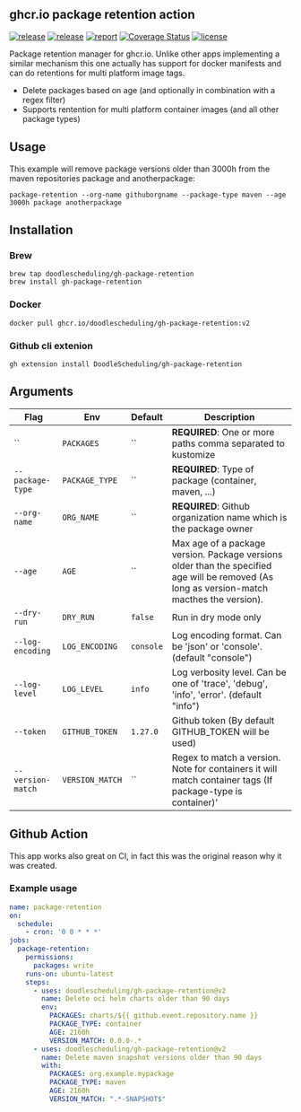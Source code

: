 ## ghcr.io package retention action

[![release](https://img.shields.io/github/release/DoodleScheduling/gh-package-retention/all.svg)](https://github.com/DoodleScheduling/gh-package-retention/releases)
[![release](https://github.com/doodlescheduling/package-retention/actions/workflows/release.yaml/badge.svg)](https://github.com/doodlescheduling/package-retention/actions/workflows/release.yaml)
[![report](https://goreportcard.com/badge/github.com/DoodleScheduling/gh-package-retention)](https://goreportcard.com/report/github.com/DoodleScheduling/gh-package-retention)
[![Coverage Status](https://coveralls.io/repos/github/DoodleScheduling/gh-package-retention/badge.svg?branch=master)](https://coveralls.io/github/DoodleScheduling/gh-package-retention?branch=master)
[![license](https://img.shields.io/github/license/DoodleScheduling/gh-package-retention.svg)](https://github.com/DoodleScheduling/gh-package-retention/blob/master/LICENSE)

Package retention manager for ghcr.io.
Unlike other apps implementing a similar mechanism this one actually has support for docker manifests
and can do retentions for multi platform image tags.

* Delete packages based on age (and optionally in combination with a regex filter)
* Supports rentention for multi platform container images (and all other package types)

## Usage

This example will remove package versions older than 3000h from the maven repositories package and anotherpackage:

```
package-retention --org-name githuborgname --package-type maven --age 3000h package anotherpackage
```

## Installation

### Brew
```
brew tap doodlescheduling/gh-package-retention
brew install gh-package-retention
```

### Docker
```
docker pull ghcr.io/doodlescheduling/gh-package-retention:v2
```

### Github cli extenion
```
gh extension install DoodleScheduling/gh-package-retention
```

## Arguments

| Flag  | Env | Default | Description |
| ------------- | ------------- | ------------- | ------------- |
| ``  | `PACKAGES`  | `` | **REQUIRED**: One or more paths comma separated to kustomize |
| `--package-type` | `PACKAGE_TYPE` | `` | **REQUIRED**: Type of package (container, maven, ...) |
| `--org-name` | `ORG_NAME` | `` | **REQUIRED**: Github organization name which is the package owner |
| `--age`  | `AGE`  | `` | Max age of a package version. Package versions older than the specified age will be removed (As long as version-match macthes the version). |
| `--dry-run`  | `DRY_RUN` | `false` | Run in dry mode only |
| `--log-encoding`  | `LOG_ENCODING` | `console` | Log encoding format. Can be 'json' or 'console'. (default "console") |
| `--log-level`  | `LOG_LEVEL`  | `info` | Log verbosity level. Can be one of 'trace', 'debug', 'info', 'error'. (default "info") |
| `--token`  | `GITHUB_TOKEN` | `1.27.0` | Github token (By default GITHUB_TOKEN will be used) |
| `--version-match`  | `VERSION_MATCH` | `` | Regex to match a version. Note for containers it will match container tags (If package-type is container)' |


## Github Action

This app works also great on CI, in fact this was the original reason why it was created.

### Example usage


```yaml
name: package-retention
on:
  schedule:
    - cron: '0 0 * * *'
jobs:
  package-retention:
    permissions:
      packages: write
    runs-on: ubuntu-latest
    steps:
      - uses: doodlescheduling/gh-package-retention@v2
        name: Delete oci helm charts older than 90 days
        env:
          PACKAGES: charts/${{ github.event.repository.name }}
          PACKAGE_TYPE: container
          AGE: 2160h
          VERSION_MATCH: 0.0.0-.*
      - uses: doodlescheduling/gh-package-retention@v2
        name: Delete maven snapshot versions older than 90 days
        with:
          PACKAGES: org.example.mypackage
          PACKAGE_TYPE: maven
          AGE: 2160h
          VERSION_MATCH: ".*-SNAPSHOT$"
```
